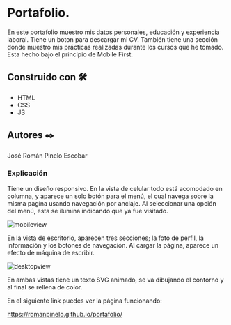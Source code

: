 # Portafolio. 

En este portafolio muestro mis datos personales, educación y experiencia laboral. Tiene un boton para descargar mi CV. También tiene una sección donde muestro mis prácticas realizadas durante los cursos que he tomado. Esta hecho bajo el principio de Mobile First.


## Construido con 🛠️

* HTML
* CSS
* JS


## Autores ✒️

José Román Pinelo Escobar


### Explicación

Tiene un diseño responsivo. En la vista de celular todo está acomodado en columna, y aparece un solo botón para el menú, el cual navega sobre la misma pagína usando navegación por anclaje. Al seleccionar una opción del menú, esta se ilumina indicando que ya fue visitado.

![mobileview](https://user-images.githubusercontent.com/71656431/149013813-cd466bcc-7ab3-442e-b5cc-54140c8f939b.jpg)

En la vista de escritorio, aparecen tres secciones; la foto de perfil, la información y los botones de navegación.
Al cargar la página, aparece un efecto de máquina de escribir.

![desktopview](https://user-images.githubusercontent.com/71656431/149014163-28cfbc21-7046-4b7a-9e44-0bcc6184e388.jpg)

En ambas vistas tiene un texto SVG animado, se va dibujando el contorno y al final se rellena de color.

En el siguiente link puedes ver la página funcionando: 

https://romanpinelo.github.io/portafolio/
